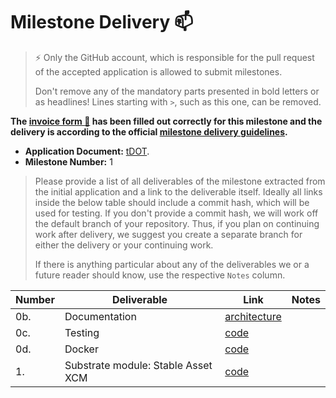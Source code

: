 # Milestone Delivery :mailbox:

> ⚡ Only the GitHub account, which is responsible for the pull request of the accepted application is allowed to submit milestones.
>
> Don't remove any of the mandatory parts presented in bold letters or as headlines! Lines starting with `>`, such as this one, can be removed.

**The [invoice form :pencil:](https://forms.gle/8Wx7nxtq8fKrsuEz8) has been filled out correctly for this milestone and the delivery is according to the official [milestone delivery guidelines](https://github.com/w3f/General-Grants-Program/blob/master/grants/milestone-deliverables-guidelines.md).**  

* **Application Document:** [tDOT](https://github.com/w3f/Grants-Program/blob/master/applications/tdot.md).
* **Milestone Number:** 1

> Please provide a list of all deliverables of the milestone extracted from the initial application and a link to the deliverable itself. Ideally all links inside the below table should include a commit hash, which will be used for testing. If you don't provide a commit hash, we will work off the default branch of your repository. Thus, if you plan on continuing work after delivery, we suggest you create a separate branch for either the delivery or your continuing work.
>
> If there is anything particular about any of the deliverables we or a future reader should know, use the respective `Notes` column.

| Number | Deliverable | Link | Notes |
| ------------- | ------------- | ------------- |------------- |
| 0b. | Documentation |[architecture](https://github.com/nutsfinance/stable-asset/blob/affe16c004003307bfa9c5e3db733d78e1c9f33e/architecture.png)||
| 0c.  | Testing |[code](https://github.com/nutsfinance/stable-asset/blob/affe16c004003307bfa9c5e3db733d78e1c9f33e/lib/stable-asset-xcm/src/tests.rs#L40-L96)||
| 0d.  | Docker |[code](https://github.com/AcalaNetwork/Acala/blob/ad240e9b96d4338a66fe7daad5bf53d8bb6a25f8/scripts/Dockerfile)||
| 1.  | Substrate module: Stable Asset XCM |[code](https://github.com/nutsfinance/stable-asset/blob/affe16c004003307bfa9c5e3db733d78e1c9f33e/lib/stable-asset-xcm/src/lib.rs)||
